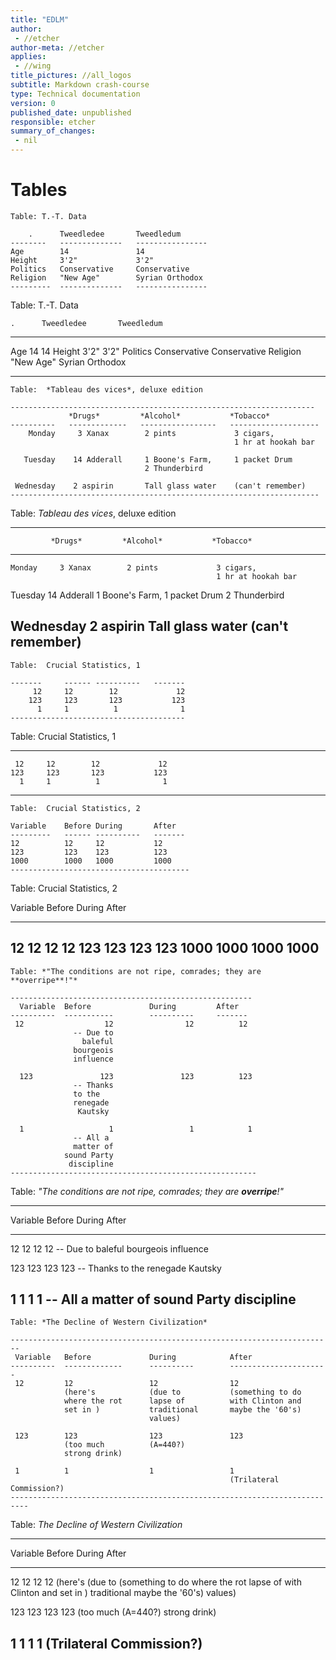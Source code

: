 ```yaml
---
title: "EDLM"
author:
 - //etcher
author-meta: //etcher
applies:
 - //wing
title_pictures: //all_logos
subtitle: Markdown crash-course
type: Technical documentation
version: 0
published_date: unpublished
responsible: etcher
summary_of_changes:
 - nil
---
```




# Tables

```
Table: T.-T. Data

    .      Tweedledee       Tweedledum
--------   --------------   ----------------
Age        14               14
Height     3'2"             3'2"
Politics   Conservative     Conservative
Religion   "New Age"        Syrian Orthodox
---------  --------------   ----------------
```

Table: T.-T. Data

    .      Tweedledee       Tweedledum
--------   --------------   ----------------
Age        14               14
Height     3'2"             3'2"
Politics   Conservative     Conservative
Religion   "New Age"        Syrian Orthodox
---------  --------------   ----------------

```
Table:  *Tableau des vices*, deluxe edition

--------------------------------------------------------------------
             *Drugs*         *Alcohol*           *Tobacco*
----------   -------------   -----------------   --------------------
    Monday     3 Xanax        2 pints             3 cigars,
                                                  1 hr at hookah bar

   Tuesday    14 Adderall     1 Boone's Farm,     1 packet Drum
                              2 Thunderbird

 Wednesday    2 aspirin       Tall glass water    (can't remember)
---------------------------------------------------------------------
```

Table:  *Tableau des vices*, deluxe edition

--------------------------------------------------------------------
             *Drugs*         *Alcohol*           *Tobacco*
----------   -------------   -----------------   --------------------
    Monday     3 Xanax        2 pints             3 cigars,
                                                  1 hr at hookah bar

   Tuesday    14 Adderall     1 Boone's Farm,     1 packet Drum
                              2 Thunderbird

 Wednesday    2 aspirin       Tall glass water    (can't remember)
---------------------------------------------------------------------

```
Table:  Crucial Statistics, 1

-------     ------ ----------   -------
     12     12        12             12
    123     123       123           123
      1     1          1              1
---------------------------------------
```

Table:  Crucial Statistics, 1

-------     ------ ----------   -------
     12     12        12             12
    123     123       123           123
      1     1          1              1
---------------------------------------

```
Table:  Crucial Statistics, 2

Variable    Before During       After
---------   ------ ----------   -------
12          12     12           12
123         123    123          123
1000        1000   1000         1000
----------------------------------------
```

Table:  Crucial Statistics, 2

Variable    Before During       After
---------   ------ ----------   -------
12          12     12           12
123         123    123          123
1000        1000   1000         1000
----------------------------------------

```
Table: *"The conditions are not ripe, comrades; they are **overripe**!"*

------------------------------------------------------
  Variable  Before             During         After
----------  -----------        ----------     -------
 12                  12                12          12
              -- Due to
                baleful
              bourgeois
              influence

  123               123               123          123
              -- Thanks
              to the
              renegade
               Kautsky

  1                   1                 1            1
              -- All a
              matter of
            sound Party
             discipline
-------------------------------------------------------
```

Table: *"The conditions are not ripe, comrades; they are **overripe**!"*

------------------------------------------------------
  Variable  Before             During         After
----------  -----------        ----------     -------
 12                  12                12          12
              -- Due to
                baleful
              bourgeois
              influence

  123               123               123          123
              -- Thanks
              to the
              renegade
               Kautsky

  1                   1                 1            1
              -- All a
              matter of
            sound Party
             discipline
-------------------------------------------------------

```
Table: *The Decline of Western Civilization*

------------------------------------------------------------------------
 Variable   Before             During            After
----------  -------------      ----------        ----------------------
 12         12                 12                12
            (here's            (due to           (something to do
            where the rot      lapse of          with Clinton and
            set in )           traditional       maybe the '60's)
                               values)

 123        123                123               123
            (too much          (A=440?)
            strong drink)

 1          1                  1                 1
                                                 (Trilateral Commission?)
--------------------------------------------------------------------------
```

Table: *The Decline of Western Civilization*

------------------------------------------------------------------------
 Variable   Before             During            After
----------  -------------      ----------        ----------------------
 12         12                 12                12
            (here's            (due to           (something to do
            where the rot      lapse of          with Clinton and
            set in )           traditional       maybe the '60's)
                               values)

 123        123                123               123
            (too much          (A=440?)
            strong drink)

 1          1                  1                 1
                                                 (Trilateral Commission?)
--------------------------------------------------------------------------
